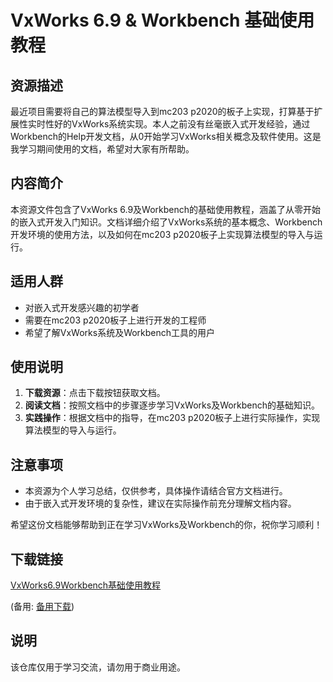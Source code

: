 # VxWorks 6.9 & Workbench 基础使用教程

## 资源描述

最近项目需要将自己的算法模型导入到mc203 p2020的板子上实现，打算基于扩展性实时性好的VxWorks系统实现。本人之前没有丝毫嵌入式开发经验，通过Workbench的Help开发文档，从0开始学习VxWorks相关概念及软件使用。这是我学习期间使用的文档，希望对大家有所帮助。

## 内容简介

本资源文件包含了VxWorks 6.9及Workbench的基础使用教程，涵盖了从零开始的嵌入式开发入门知识。文档详细介绍了VxWorks系统的基本概念、Workbench开发环境的使用方法，以及如何在mc203 p2020板子上实现算法模型的导入与运行。

## 适用人群

- 对嵌入式开发感兴趣的初学者
- 需要在mc203 p2020板子上进行开发的工程师
- 希望了解VxWorks系统及Workbench工具的用户

## 使用说明

1. **下载资源**：点击下载按钮获取文档。
2. **阅读文档**：按照文档中的步骤逐步学习VxWorks及Workbench的基础知识。
3. **实践操作**：根据文档中的指导，在mc203 p2020板子上进行实际操作，实现算法模型的导入与运行。

## 注意事项

- 本资源为个人学习总结，仅供参考，具体操作请结合官方文档进行。
- 由于嵌入式开发环境的复杂性，建议在实际操作前充分理解文档内容。

希望这份文档能够帮助到正在学习VxWorks及Workbench的你，祝你学习顺利！

## 下载链接
[VxWorks6.9Workbench基础使用教程](https://pan.quark.cn/s/c8210bf79943) 

(备用: [备用下载](https://pan.baidu.com/s/1tDZVb5kzlnchr7py1cUZsg?pwd=1234))

## 说明

该仓库仅用于学习交流，请勿用于商业用途。
